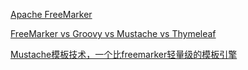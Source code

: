 
[Apache FreeMarker](http://freemarker.foofun.cn/)

[FreeMarker vs Groovy vs Mustache vs Thymeleaf](https://blog.csdn.net/allway2/article/details/124645116)

[Mustache模板技术，一个比freemarker轻量级的模板引擎](https://blog.csdn.net/cnhome/article/details/80516735)